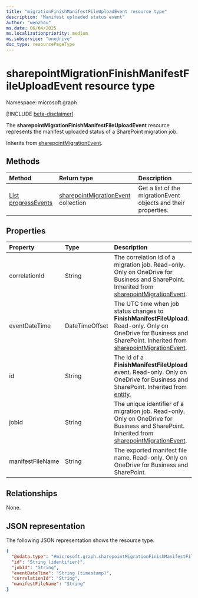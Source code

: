 ```yaml
---
title: "migrationFinishManifestFileUploadEvent resource type"
description: "Manifest uploaded status event"
author: "wenzhou"
ms.date: 06/04/2025
ms.localizationpriority: medium
ms.subservice: "onedrive"
doc_type: resourcePageType
---
```


# sharepointMigrationFinishManifestFileUploadEvent resource type

Namespace: microsoft.graph

[!INCLUDE [beta-disclaimer](../../includes/beta-disclaimer.md)]

The **sharepointMigrationFinishManifestFileUploadEvent** resource represents the manifest uploaded status of a SharePoint migration job.

Inherits from [sharepointMigrationEvent](../resources/sharepointmigrationevent.md).

## Methods
|Method|Return type|Description|
|:---|:---|:---|
|[List progressEvents](../api/filestoragecontainer-migrationjob-list-progressevents.md)|[sharepointMigrationEvent](../resources/sharepointmigrationevent.md) collection|Get a list of the migrationEvent objects and their properties.|

## Properties
|Property|Type|Description|
|:---|:---|:---|
|correlationId|String|The correlation id of a migration job. Read-only. Only on OneDrive for Business and SharePoint. Inherited from [sharepointMigrationEvent](../resources/sharepointmigrationevent.md).|
|eventDateTime|DateTimeOffset|The UTC time when job status changes to **FinishManifestFileUpload**. Read-only. Only on OneDrive for Business and SharePoint. Inherited from [sharepointMigrationEvent](../resources/sharepointmigrationevent.md).|
|id|String|The id of a **FinishManifestFileUpload** event. Read-only. Only on OneDrive for Business and SharePoint. Inherited from [entity](../resources/entity.md).|
|jobId|String|The unique identifier of a migration job. Read-only. Only on OneDrive for Business and SharePoint. Inherited from [sharepointMigrationEvent](../resources/sharepointmigrationevent.md).|
|manifestFileName|String|The exported manifest file name. Read-only. Only on OneDrive for Business and SharePoint.|

## Relationships
None.

## JSON representation
The following JSON representation shows the resource type.
<!-- {
  "blockType": "resource",
  "keyProperty": "id",
  "@odata.type": "microsoft.graph.sharepointMigrationFinishManifestFileUploadEvent",
  "baseType": "microsoft.graph.sharepointMigrationEvent",
  "openType": false
}
-->
``` json
{
  "@odata.type": "#microsoft.graph.sharepointMigrationFinishManifestFileUploadEvent",
  "id": "String (identifier)",
  "jobId": "String",
  "eventDateTime": "String (timestamp)",
  "correlationId": "String",
  "manifestFileName": "String"
}
```
